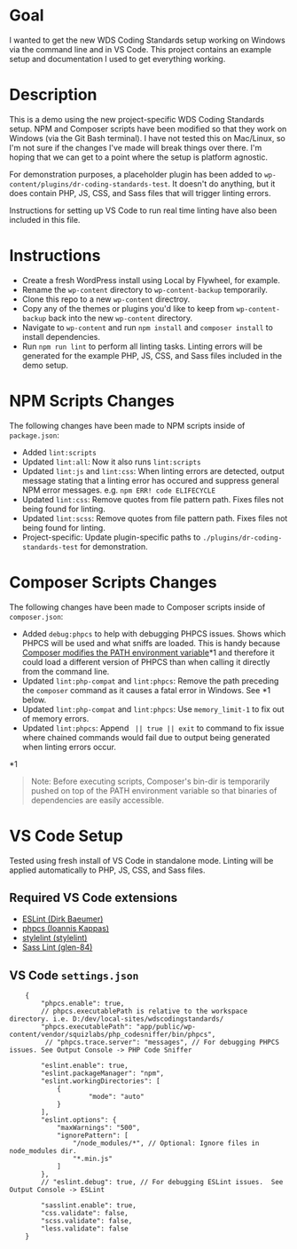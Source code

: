 # Goal

I wanted to get the new WDS Coding Standards setup working on Windows via the command line and in VS Code. This project contains an example setup and documentation I used to get everything working.

# Description

This is a demo using the new project-specific WDS Coding Standards setup. NPM and Composer scripts have been modified so that they work on Windows (via the Git Bash terminal). I have not tested this on Mac/Linux, so I'm not sure if the changes I've made will break things over there. I'm hoping that we can get to a point where the setup is platform agnostic.

For demonstration purposes, a placeholder plugin has been added to `wp-content/plugins/dr-coding-standards-test`. It doesn't do anything, but it does contain PHP, JS, CSS, and Sass files that will trigger linting errors.

Instructions for setting up VS Code to run real time linting have also been included in this file.

# Instructions

- Create a fresh WordPress install using Local by Flywheel, for example.
- Rename the `wp-content` directory to `wp-content-backup` temporarily.
- Clone this repo to a new `wp-content` directroy.
- Copy any of the themes or plugins you'd like to keep from `wp-content-backup` back into the new `wp-content` directory.
- Navigate to `wp-content` and run `npm install` and `composer install` to install dependencies.
- Run `npm run lint` to perform all linting tasks. Linting errors will be generated for the example PHP, JS, CSS, and Sass files included in the demo setup.


# NPM Scripts Changes

The following changes have been made to NPM scripts inside of `package.json`:

- Added `lint:scripts`
- Updated `lint:all`: Now it also runs `lint:scripts`
- Updated `lint:js` and `lint:css`: When linting errors are detected, output message stating that a linting error has occured and suppress general NPM error messages. e.g. `npm ERR! code ELIFECYCLE`
- Updated `lint:css`: Remove quotes from file pattern path. Fixes files not being found for linting.
- Updated `lint:scss`: Remove quotes from file pattern path. Fixes files not being found for linting.
- Project-specific: Update plugin-specific paths to `./plugins/dr-coding-standards-test` for demonstration.


# Composer Scripts Changes

The following changes have been made to Composer scripts inside of `composer.json`:

- Added `debug:phpcs` to help with debugging PHPCS issues. Shows which PHPCS will be used and what sniffs are loaded. This is handy because [Composer modifies the PATH environment variable](https://getcomposer.org/doc/articles/scripts.md#writing-custom-commands)*1 and therefore it could load a different version of PHPCS than when calling it directly from the command line.
- Updated `lint:php-compat` and `lint:phpcs`: Remove the path preceding the `composer` command as it causes a fatal error in Windows. See *1 below.
- Updated `lint:php-compat` and `lint:phpcs`: Use `memory_limit-1` to fix out of memory errors.
- Updated `lint:phpcs`: Append ` || true || exit` to command to fix issue where chained commands would fail due to output being generated when linting errors occur.
		
*1
> Note: Before executing scripts, Composer's bin-dir is temporarily pushed on top of the PATH environment variable so that binaries of dependencies are easily accessible. 


# VS Code Setup

Tested using fresh install of VS Code in standalone mode. Linting will be applied automatically to PHP, JS, CSS, and Sass files.

## Required VS Code extensions

- [ESLint (Dirk Baeumer)](https://marketplace.visualstudio.com/items?itemName=dbaeumer.vscode-eslint)
- [phpcs (Ioannis Kappas)](https://marketplace.visualstudio.com/items?itemName=ikappas.phpcs)
- [stylelint (stylelint)](https://marketplace.visualstudio.com/items?itemName=stylelint.vscode-stylelint)
- [Sass Lint (glen-84)](https://marketplace.visualstudio.com/items?itemName=glen-84.sass-lint)


## VS Code `settings.json`

```
	{
		"phpcs.enable": true,
		// phpcs.executablePath is relative to the workspace directory. i.e. D:/dev/local-sites/wdscodingstandards/
		"phpcs.executablePath": "app/public/wp-content/vendor/squizlabs/php_codesniffer/bin/phpcs",   
		 // "phpcs.trace.server": "messages", // For debugging PHPCS issues. See Output Console -> PHP Code Sniffer

		"eslint.enable": true,
		"eslint.packageManager": "npm",
		"eslint.workingDirectories": [
			{
					"mode": "auto"
			}
		],
		"eslint.options": {
			"maxWarnings": "500",
			"ignorePattern": [
				"/node_modules/*", // Optional: Ignore files in node_modules dir.
				"*.min.js"
			]
		},
		// "eslint.debug": true, // For debugging ESLint issues.  See Output Console -> ESLint

		"sasslint.enable": true,
		"css.validate": false,
		"scss.validate": false,
		"less.validate": false
	}
```
